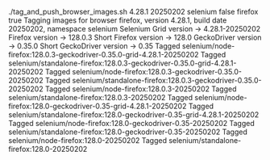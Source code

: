 ./tag_and_push_browser_images.sh 4.28.1 20250202 selenium false firefox true
Tagging images for browser firefox, version 4.28.1, build date 20250202, namespace selenium
Selenium Grid version -> 4.28.1-20250202
Firefox version -> 128.0.3
Short Firefox version -> 128.0
GeckoDriver version -> 0.35.0
Short GeckoDriver version -> 0.35
Tagged selenium/node-firefox:128.0.3-geckodriver-0.35.0-grid-4.28.1-20250202
Tagged selenium/standalone-firefox:128.0.3-geckodriver-0.35.0-grid-4.28.1-20250202
Tagged selenium/node-firefox:128.0.3-geckodriver-0.35.0-20250202
Tagged selenium/standalone-firefox:128.0.3-geckodriver-0.35.0-20250202
Tagged selenium/node-firefox:128.0.3-20250202
Tagged selenium/standalone-firefox:128.0.3-20250202
Tagged selenium/node-firefox:128.0-geckodriver-0.35-grid-4.28.1-20250202
Tagged selenium/standalone-firefox:128.0-geckodriver-0.35-grid-4.28.1-20250202
Tagged selenium/node-firefox:128.0-geckodriver-0.35-20250202
Tagged selenium/standalone-firefox:128.0-geckodriver-0.35-20250202
Tagged selenium/node-firefox:128.0-20250202
Tagged selenium/standalone-firefox:128.0-20250202
